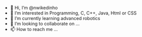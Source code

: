 - 👋 Hi, I’m @nwikedinho
- 👀 I’m interested in Programming, C, C++, Java, Html or CSS
- 🌱 I’m currently learning advanced robotics
- 💞️ I’m looking to collaborate on ...
- 📫 How to reach me ...

<!---
nwikedinho/nwikedinho is a ✨ special ✨ repository because its `README.md` (this file) appears on your GitHub profile.
You can click the Preview link to take a look at your changes.
--->
